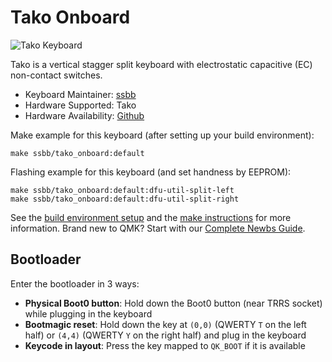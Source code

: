 # Tako Onboard

![Tako Keyboard](https://github.com/ssbb/tako/blob/dbc6211e5c4ba931b4ea7a987243862151c7dac3/docs/img/assembled.jpg)

Tako is a vertical stagger split keyboard with electrostatic capacitive (EC) non-contact switches.

-   Keyboard Maintainer: [ssbb](https://github.com/ssbb)
-   Hardware Supported: Tako
-   Hardware Availability: [Github](https://github.com/ssbb/tako)

Make example for this keyboard (after setting up your build environment):

    make ssbb/tako_onboard:default

Flashing example for this keyboard (and set handness by EEPROM):

    make ssbb/tako_onboard:default:dfu-util-split-left
    make ssbb/tako_onboard:default:dfu-util-split-right

See the [build environment setup](https://docs.qmk.fm/#/getting_started_build_tools) and the [make instructions](https://docs.qmk.fm/#/getting_started_make_guide) for more information. Brand new to QMK? Start with our [Complete Newbs Guide](https://docs.qmk.fm/#/newbs).

## Bootloader

Enter the bootloader in 3 ways:

-   **Physical Boot0 button**: Hold down the Boot0 button (near TRRS socket) while plugging in the keyboard
-   **Bootmagic reset**: Hold down the key at `(0,0)` (QWERTY `T` on the left half) or `(4,4)` (QWERTY `Y` on the right half) and plug in the keyboard
-   **Keycode in layout**: Press the key mapped to `QK_BOOT` if it is available
